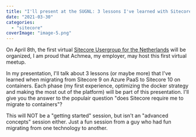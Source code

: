```yaml
---
title: "I'll present at the SUGNL: 3 lessons I've learned with Sitecore on Docker (and does Sitecore require you to migrate?)"
date: "2021-03-30"
categories: 
  - "sitecore"
coverImage: "image-5.png"
---
```


On April 8th, the first virtual [Sitecore Usergroup for the Netherlands](https://www.sugnl.net/) will be organized, I am proud that Achmea, my employer, may host this first virtual meetup.

In my presentation, I'll talk about 3 lessons (or maybe more) that I've learned when migrating from Sitecore 9 on Azure PaaS to Sitecore 10 on containers. Each phase (my first experience, optimizing the docker strategy and making the most out of the platform) will be part of this presentation. I'll give you the answer to the populair question "does Sitecore require me to migrate to containers"?

This will NOT be a "getting started" session, but isn't an "advanced concepts" session either. Just a fun session from a guy who had fun migrating from one technology to another.
